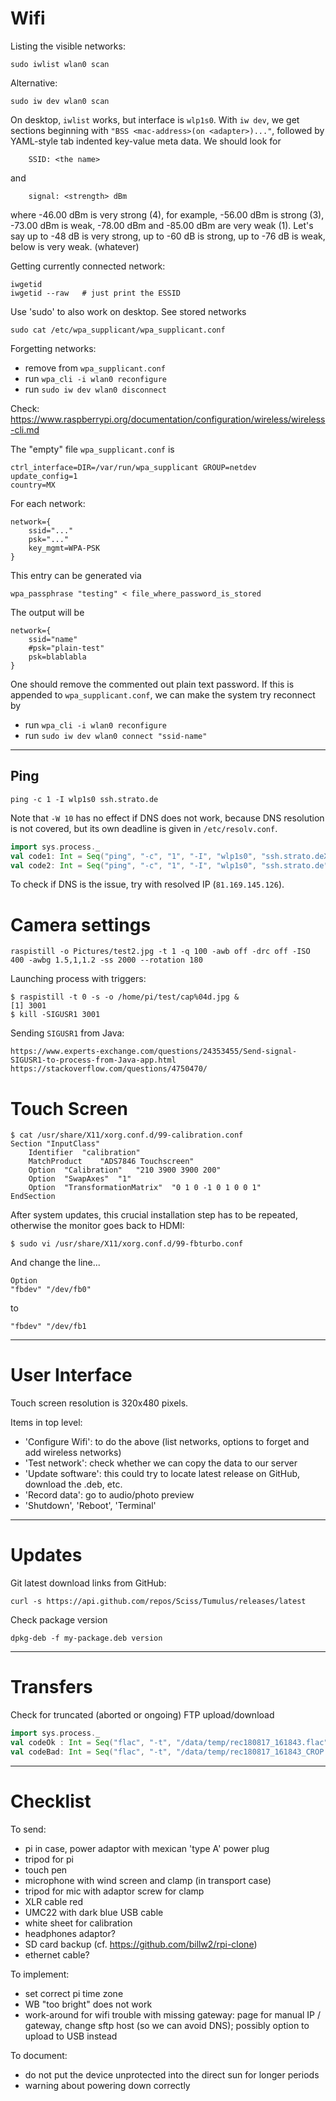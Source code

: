 # Wifi

Listing the visible networks:

    sudo iwlist wlan0 scan

Alternative:

    sudo iw dev wlan0 scan
    
On desktop, `iwlist` works, but interface is `wlp1s0`.
With `iw dev`, we get sections beginning with `"BSS <mac-address>(on <adapter>)..."`, followed
by YAML-style tab indented key-value meta data. We should look for

        SSID: <the name>
        
and

        signal: <strength> dBm
        
where -46.00 dBm is very strong (4), for example, -56.00 dBm is strong (3), -73.00 dBm is weak, 
-78.00 dBm and -85.00 dBm are very weak (1). Let's say up to -48 dB is very strong, up to -60 dB is strong,
up to -76 dB is weak, below is very weak. (whatever)

Getting currently connected network:

    iwgetid
    iwgetid --raw   # just print the ESSID

Use 'sudo' to also work on desktop. See stored networks

    sudo cat /etc/wpa_supplicant/wpa_supplicant.conf

Forgetting networks:

- remove from `wpa_supplicant.conf`
- run `wpa_cli -i wlan0 reconfigure`
- run `sudo iw dev wlan0 disconnect`

Check: https://www.raspberrypi.org/documentation/configuration/wireless/wireless-cli.md

The "empty" file `wpa_supplicant.conf` is

    ctrl_interface=DIR=/var/run/wpa_supplicant GROUP=netdev
    update_config=1
    country=MX

For each network:

    network={
        ssid="..."
        psk="..."
        key_mgmt=WPA-PSK
    }

This entry can be generated via

    wpa_passphrase "testing" < file_where_password_is_stored
    
The output will be 

    network={
        ssid="name"
        #psk="plain-test"
        psk=blablabla
    }

One should remove the commented out plain text password.
If this is appended to `wpa_supplicant.conf`, we can make the system try reconnect by

- run `wpa_cli -i wlan0 reconfigure`
- run `sudo iw dev wlan0 connect "ssid-name"`

---------------

## Ping

    ping -c 1 -I wlp1s0 ssh.strato.de

Note that `-W 10` has no effect if DNS does not work, because DNS resolution is not covered, but its
own deadline is given in `/etc/resolv.conf`.

```scala
import sys.process._
val code1: Int = Seq("ping", "-c", "1", "-I", "wlp1s0", "ssh.strato.deX").!  // code 2 if not found
val code2: Int = Seq("ping", "-c", "1", "-I", "wlp1s0", "ssh.strato.de").!  // code 0 if found
```

To check if DNS is the issue, try with resolved IP (`81.169.145.126`).

# Camera settings

    raspistill -o Pictures/test2.jpg -t 1 -q 100 -awb off -drc off -ISO 400 -awbg 1.5,1,1.2 -ss 2000 --rotation 180
    
Launching process with triggers:

    $ raspistill -t 0 -s -o /home/pi/test/cap%04d.jpg &
    [1] 3001
    $ kill -SIGUSR1 3001
    
Sending `SIGUSR1` from Java:

    https://www.experts-exchange.com/questions/24353455/Send-signal-SIGUSR1-to-process-from-Java-app.html
    https://stackoverflow.com/questions/4750470/
   
# Touch Screen

    $ cat /usr/share/X11/xorg.conf.d/99-calibration.conf 
    Section "InputClass"
        Identifier	"calibration"
        MatchProduct	"ADS7846 Touchscreen"
        Option	"Calibration"	"210 3900 3900 200"
        Option	"SwapAxes"	"1"
        Option	"TransformationMatrix"	"0 1 0 -1 0 1 0 0 1"
    EndSection
    
After system updates, this crucial installation step has to be repeated, otherwise the monitor goes
back to HDMI:

    $ sudo vi /usr/share/X11/xorg.conf.d/99-fbturbo.conf

And change the line...

    Option
    "fbdev" "/dev/fb0"

to 

    "fbdev" "/dev/fb1

--------------

# User Interface

Touch screen resolution is 320x480 pixels.

Items in top level:

- 'Configure Wifi': to do the above (list networks, options to forget and add wireless networks)
- 'Test network': check whether we can copy the data to our server
- 'Update software': this could try to locate latest release on GitHub, download the .deb, etc.
- 'Record data': go to audio/photo preview
- 'Shutdown', 'Reboot', 'Terminal'

--------------

# Updates

Git latest download links from GitHub:

    curl -s https://api.github.com/repos/Sciss/Tumulus/releases/latest

Check package version

    dpkg-deb -f my-package.deb version

--------------

# Transfers

Check for truncated (aborted or ongoing) FTP upload/download

```scala
import sys.process._
val codeOk : Int = Seq("flac", "-t", "/data/temp/rec180817_161843.flac"     ).! // 0
val codeBad: Int = Seq("flac", "-t", "/data/temp/rec180817_161843_CROP.flac").! // 1
```

--------------

# Checklist

To send:

- pi in case, power adaptor with mexican 'type A' power plug
- tripod for pi
- touch pen
- microphone with wind screen and clamp (in transport case)
- tripod for mic with adaptor screw for clamp
- XLR cable red
- UMC22 with dark blue USB cable
- white sheet for calibration
- headphones adaptor?
- SD card backup (cf. https://github.com/billw2/rpi-clone)
- ethernet cable?

To implement:

- set correct pi time zone
- WB "too bright" does not work
- work-around for wifi trouble with missing gateway:
  page for manual IP / gateway, change sftp host (so we can avoid DNS);
  possibly option to upload to USB instead

To document:

- do not put the device unprotected into the direct sun for longer periods
- warning about powering down correctly
